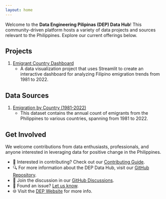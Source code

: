 ```yaml
---
layout: home
---
```

Welcome to the **Data Engineering Pilipinas (DEP) Data Hub**! This community-driven platform hosts a variety of data projects and sources relevant to the Philippines. Explore our current offerings below.

## Projects
1. [Emigrant Country Dashboard](projects/emigrant-country-dashboard.md)
   - A data visualization project that uses Streamlit to create an interactive dashboard for analyzing Filipino emigration trends from 1981 to 2022.

## Data Sources
1. [Emigration by Country (1981-2022)](data-sources/Emigration-by-country-1981-2022.md)
   - This dataset contains the annual count of emigrants from the Philippines to various countries, spanning from 1981 to 2022.

## Get Involved
We welcome contributions from data enthusiasts, professionals, and anyone interested in leveraging data for positive change in the Philippines.

- 🌟 Interested in contributing? Check out our [Contributing Guide](CONTRIBUTING.md).
- 🔍 For more information about the DEP Data Hub, visit our [GitHub Repository](https://github.com/chrisformoso-ca/datahub).
- 💬 Join the discussion in our [GitHub Discussions](https://github.com/chrisformoso-ca/datahub/discussions).
- 🐛 Found an issue? [Let us know](https://github.com/chrisformoso-ca/datahub/issues).
- 🌐 Visit the [DEP Website](https://dataengineering.ph) for more info.
